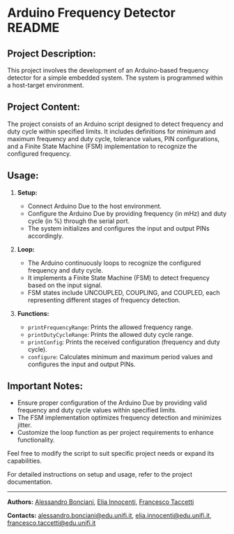 # Arduino Frequency Detector README

## Project Description:

This project involves the development of an Arduino-based frequency detector for a simple embedded system. The system is programmed within a host-target environment.

## Project Content:

The project consists of an Arduino script designed to detect frequency and duty cycle within specified limits. It includes definitions for minimum and maximum frequency and duty cycle, tolerance values, PIN configurations, and a Finite State Machine (FSM) implementation to recognize the configured frequency.

## Usage:

1. **Setup:**

   - Connect Arduino Due to the host environment.
   - Configure the Arduino Due by providing frequency (in mHz) and duty cycle (in %) through the serial port.
   - The system initializes and configures the input and output PINs accordingly.

2. **Loop:**

   - The Arduino continuously loops to recognize the configured frequency and duty cycle.
   - It implements a Finite State Machine (FSM) to detect frequency based on the input signal.
   - FSM states include UNCOUPLED, COUPLING, and COUPLED, each representing different stages of frequency detection.

3. **Functions:**
   - `printFrequencyRange`: Prints the allowed frequency range.
   - `printDutyCycleRange`: Prints the allowed duty cycle range.
   - `printConfig`: Prints the received configuration (frequency and duty cycle).
   - `configure`: Calculates minimum and maximum period values and configures the input and output PINs.

## Important Notes:

- Ensure proper configuration of the Arduino Due by providing valid frequency and duty cycle values within specified limits.
- The FSM implementation optimizes frequency detection and minimizes jitter.
- Customize the loop function as per project requirements to enhance functionality.

Feel free to modify the script to suit specific project needs or expand its capabilities.

For detailed instructions on setup and usage, refer to the project documentation.

---

**Authors:** [Alessandro Bonciani](https://github.com/alebonch), [Elia Innocenti](https://github.com/eliainnocenti), [Francesco Taccetti](https://github.com/Tacce)

**Contacts:** [alessandro.bonciani@edu.unifi.it](mailto:alessandro.bonciani@edu.unifi.it), [elia.innocenti@edu.unifi.it](mailto:elia.innocenti@edu.unifi.it), [francesco.taccetti@edu.unifi.it](mailto:francesco.taccetti@edu.unifi.it)
